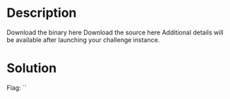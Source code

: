 # Description

Download the binary here
Download the source here
Additional details will be available after launching your challenge instance.

# Solution



Flag: ``